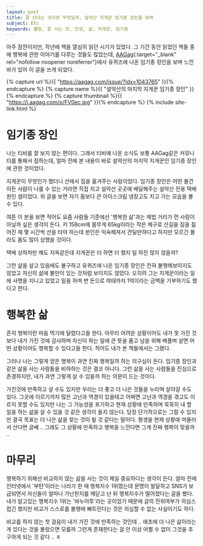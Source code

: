 ```yaml
---
layout: post
title: 잘 산다는 것이란 무엇일까, 설악산 지게꾼 임기종 장인을 보며 
subject: Etc
keywords: 웰빙, 잘 사는 것, 인생, 삶, 지게꾼, 임기종
---
```


아주 잠깐이지만, 작년에 책을 열심히 읽던 시기가 있었다.
그 기간 동안 읽었던 책들 중에 행복에 관한 이야기를 다루는 것들도 많았는데,
[AAGag](https://aagag.com/){:target="_blank" rel="nofollow noopener noreferrer"}에서
유퀴즈에 나온 임기종 장인을 보며 느낀바가 있어 이 글을 쓰게 되었다.

{% capture url %}{{ "https://aagag.com/issue/?idx=1043765" }}{% endcapture %}
{% capture name %}{{ "설악산의 마지막 지게꾼 임기종 장인" }}{% endcapture %}
{% capture thumbnail %}{{ "https://i.aagag.com/o/FV0ec.jpg" }}{% endcapture %}
{% include site-link.html %}

# 임기종 장인

나는 티비를 잘 보지 않는 편이다.
그래서 티비에 나온 소식도 보통 AAGag같은 커뮤니티를 통해서 접하는데,
얼마 전에 본 내용이 바로 설악산의 마지막 지게꾼인 임기종 장인에 관한 것이었다.

지게꾼이 무엇인가 했더니 산에서 짐을 옮겨주는 사람이었다.
임기종 장인은 어떤 물건이든 사람이 나를 수 있는 거라면
직접 지고 설악산 곳곳에 배달해주는 설악산 전용 택배원인 셈이었다.
위 글을 보면 자기 몸보다 큰 아이스크림 냉장고도 지고 가는 모습을 볼 수 있다.

여튼 이 분을 보면 적어도 요즘 사람들 기준에선 '행복한 삶'과는 제법 거리가 먼 사람이 아닐까 싶은 생각이 든다.
키 158cm에 몸무게 65kg이라는 작은 체구로 산길을 짐을 짊어진 채 몇 시간씩 산을 타야 하는데
본인은 익숙해져서 견딜만하다고 하지만 모르긴 몰라도 몸도 많이 상했을 것이다.

택배 상하차만 해도 지옥같은데 지게꾼은 더 하면 더 했지 덜 하진 않지 않을까?

그런 삶을 살고 있음에도 불구하고
유퀴즈에 나온 임기종 장인은 전혀 불행해보이지도 않았고
자신의 삶에 불만이 있는 것처럼 보이지도 않았다.
오히려 그는 지게꾼이라는 일에 사명을 지니고 있었고
일을 하며 번 돈으로 여태까지 1억이라는 금액을 기부하기도 했다고 한다.

# 행복한 삶

흔히 행복이란 마음 먹기에 달렸다고들 한다.
아무리 어려운 상황이어도 내가 못 가진 것 보다 내가 가진 것에 감사하며
자신이 하는 일에 큰 뜻을 품고 남을 위해 베풀며 살면
어떤 상황이어도 행복할 수 있다고들 한다.
적어도 내가 본 책들에서는 그랬다.

그러나 나는 그렇게 얻은 행복이 과연 진짜 행복일까 하는 의구심이 든다.
임기종 장인과 같은 삶을 사는 사람들을 비하하는 것은 결코 아니다.
그런 삶을 사는 사람들을 진심으로 존경하지만,
내가 과연 그렇게 살 수 있을까 하는 의문이 드는 것이다.

가진것에 만족하고 살 수도 있지만
우리는 더 좋고 더 나은 것들을 누리며 살아갈 수도 있다.
그곳에 이르기까지 많은 고난과 역경이 있을테고 어쩌면 고난과 역경을 겪고도 이르지 못할 수도 있지만
나는 그 가능성을 포기하고 현재 상황에 만족하며 묵묵히 내 할 일을 하는 삶을 살 수 있을 것 같은 생각이 들지 않는다.
당장 단기적으로는 그럴 수 있지만
결국 목표는 더 나은 삶을 찾는 것이 될 것 같다는 말이다.
평생을 현재 상황에 머물러서 산다면 글쎄 ..
그래도 그 상황에 만족하고 행복을 느낀다면 그게 진짜 행복이 맞을까 ..

# 마무리

행복하기 위해선 비교하지 않는 삶을 사는 것이 제일 중요하다는 생각이 든다.
얼마 전에 인터넷에서 '부탄'이라는 나라가 한 때 행복지수 1위였는데
문명이 발달하고 SNS가 보급되면서 자신들이 얼마나 가난한지를 깨닫고 난 뒤 행복지수가 떨어졌다는 글을 봤다.
내가 알고있는 행복지수 1위는 '바누아투'라는 곳이었기 때문에 글의 진위여부가 의심스럽긴 했지만
비교가 스스로를 불행에 빠트린다는 것은 의심할 수 없는 사실이기도 하다.

비교를 하지 않는 첫 걸음이 내가 가진 것에 만족하는 것인데 ..
애초에 더 나은 삶이라는게 있다는 것을 몰랐으면 모를까
그런게 존재한다는 걸 안 이상 어쩔 수 없이 그것을 추구하게 되는 것 같다 .. ㅎ
